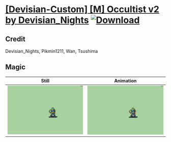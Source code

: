 # [\[Devisian-Custom\] \[M\] Occultist v2 by Devisian_Nights](./) [![Download](https://img.shields.io/badge/Download--red?style=social&logo=github)](https://minhaskamal.github.io/DownGit/#/home?url=https://github.com/Klokinator/FE-Repo/tree/main/Battle%20Animations%2FMagi%20-%20Special%2F%5BDevisian-Custom%5D%20%5BM%5D%20Occultist%20v2%20by%20Devisian_Nights%2F6.%20Magic)

## Credit

Devisian_Nights, Pikmin1211, Wan, Tsushima

## Magic

| Still | Animation |
| :---: | :-------: |
| ![Magic still](./Magic_000.png) | ![Magic animation](./Magic.gif) |
